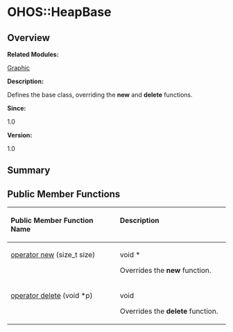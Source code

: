 # OHOS::HeapBase<a name="EN-US_TOPIC_0000001054879564"></a>

## **Overview**<a name="section615802172093535"></a>

**Related Modules:**

[Graphic](graphic.md)

**Description:**

Defines the base class, overriding the  **new**  and  **delete**  functions. 

**Since:**

1.0

**Version:**

1.0

## **Summary**<a name="section66116881093535"></a>

## Public Member Functions<a name="pub-methods"></a>

<a name="table1614315158093535"></a>
<table><thead align="left"><tr id="row21062306093535"><th class="cellrowborder" valign="top" width="50%" id="mcps1.1.3.1.1"><p id="p732331380093535"><a name="p732331380093535"></a><a name="p732331380093535"></a>Public Member Function Name</p>
</th>
<th class="cellrowborder" valign="top" width="50%" id="mcps1.1.3.1.2"><p id="p1533414150093535"><a name="p1533414150093535"></a><a name="p1533414150093535"></a>Description</p>
</th>
</tr>
</thead>
<tbody><tr id="row956174642093535"><td class="cellrowborder" valign="top" width="50%" headers="mcps1.1.3.1.1 "><p id="p205595694093535"><a name="p205595694093535"></a><a name="p205595694093535"></a><a href="graphic.md#ga4854963aa969ee20a6cd174a70f5cd23">operator new</a> (size_t size)</p>
</td>
<td class="cellrowborder" valign="top" width="50%" headers="mcps1.1.3.1.2 "><p id="p580015571093535"><a name="p580015571093535"></a><a name="p580015571093535"></a>void * </p>
<p id="p1814998191093535"><a name="p1814998191093535"></a><a name="p1814998191093535"></a>Overrides the <strong id="b1801853392093535"><a name="b1801853392093535"></a><a name="b1801853392093535"></a>new</strong> function. </p>
</td>
</tr>
<tr id="row560915785093535"><td class="cellrowborder" valign="top" width="50%" headers="mcps1.1.3.1.1 "><p id="p1904165707093535"><a name="p1904165707093535"></a><a name="p1904165707093535"></a><a href="graphic.md#gadf1997a0f56ac2b220e7f0f8e8e0a6ef">operator delete</a> (void *p)</p>
</td>
<td class="cellrowborder" valign="top" width="50%" headers="mcps1.1.3.1.2 "><p id="p654332123093535"><a name="p654332123093535"></a><a name="p654332123093535"></a>void </p>
<p id="p1985791615093535"><a name="p1985791615093535"></a><a name="p1985791615093535"></a>Overrides the <strong id="b585128607093535"><a name="b585128607093535"></a><a name="b585128607093535"></a>delete</strong> function. </p>
</td>
</tr>
</tbody>
</table>

